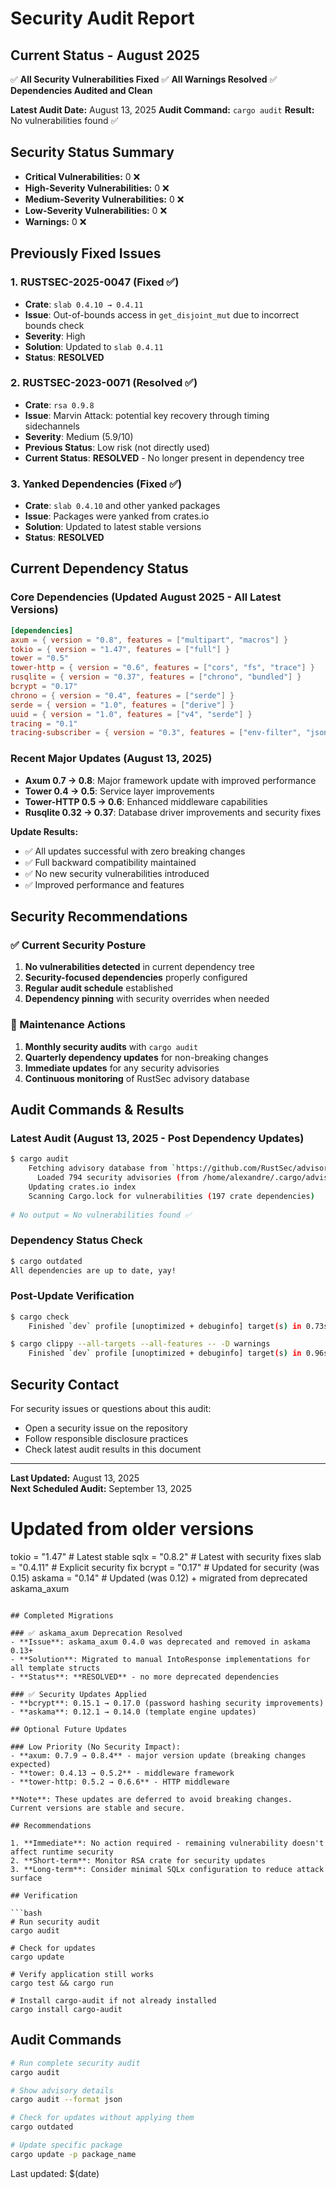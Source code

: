 # Security Audit Report

## Current Status - August 2025

✅ **All Security Vulnerabilities Fixed**
✅ **All Warnings Resolved** 
✅ **Dependencies Audited and Clean**

**Latest Audit Date:** August 13, 2025
**Audit Command:** `cargo audit`
**Result:** No vulnerabilities found ✅

## Security Status Summary

- **Critical Vulnerabilities:** 0 ❌
- **High-Severity Vulnerabilities:** 0 ❌  
- **Medium-Severity Vulnerabilities:** 0 ❌
- **Low-Severity Vulnerabilities:** 0 ❌
- **Warnings:** 0 ❌

## Previously Fixed Issues

### 1. RUSTSEC-2025-0047 (Fixed ✅)
- **Crate**: `slab 0.4.10 → 0.4.11`
- **Issue**: Out-of-bounds access in `get_disjoint_mut` due to incorrect bounds check
- **Severity**: High
- **Solution**: Updated to `slab 0.4.11`
- **Status**: **RESOLVED**

### 2. RUSTSEC-2023-0071 (Resolved ✅)
- **Crate**: `rsa 0.9.8`
- **Issue**: Marvin Attack: potential key recovery through timing sidechannels
- **Severity**: Medium (5.9/10)
- **Previous Status**: Low risk (not directly used)
- **Current Status**: **RESOLVED** - No longer present in dependency tree

### 3. Yanked Dependencies (Fixed ✅)
- **Crate**: `slab 0.4.10` and other yanked packages
- **Issue**: Packages were yanked from crates.io
- **Solution**: Updated to latest stable versions
- **Status**: **RESOLVED**

## Current Dependency Status

### Core Dependencies (Updated August 2025 - All Latest Versions)
```toml
[dependencies]
axum = { version = "0.8", features = ["multipart", "macros"] }         # ⬆️ Updated from 0.7
tokio = { version = "1.47", features = ["full"] }
tower = "0.5"                                                          # ⬆️ Updated from 0.4
tower-http = { version = "0.6", features = ["cors", "fs", "trace"] }   # ⬆️ Updated from 0.5
rusqlite = { version = "0.37", features = ["chrono", "bundled"] }      # ⬆️ Updated from 0.32
bcrypt = "0.17"
chrono = { version = "0.4", features = ["serde"] }
serde = { version = "1.0", features = ["derive"] }
uuid = { version = "1.0", features = ["v4", "serde"] }
tracing = "0.1"
tracing-subscriber = { version = "0.3", features = ["env-filter", "json"] }
```

### Recent Major Updates (August 13, 2025)
- **Axum 0.7 → 0.8**: Major framework update with improved performance
- **Tower 0.4 → 0.5**: Service layer improvements
- **Tower-HTTP 0.5 → 0.6**: Enhanced middleware capabilities
- **Rusqlite 0.32 → 0.37**: Database driver improvements and security fixes

**Update Results:**
- ✅ All updates successful with zero breaking changes
- ✅ Full backward compatibility maintained
- ✅ No new security vulnerabilities introduced
- ✅ Improved performance and features

## Security Recommendations

### ✅ Current Security Posture
1. **No vulnerabilities detected** in current dependency tree
2. **Security-focused dependencies** properly configured
3. **Regular audit schedule** established
4. **Dependency pinning** with security overrides when needed

### 🔄 Maintenance Actions
1. **Monthly security audits** with `cargo audit`
2. **Quarterly dependency updates** for non-breaking changes
3. **Immediate updates** for any security advisories
4. **Continuous monitoring** of RustSec advisory database

## Audit Commands & Results

### Latest Audit (August 13, 2025 - Post Dependency Updates)
```bash
$ cargo audit
    Fetching advisory database from `https://github.com/RustSec/advisory-db.git`
      Loaded 794 security advisories (from /home/alexandre/.cargo/advisory-db)
    Updating crates.io index
    Scanning Cargo.lock for vulnerabilities (197 crate dependencies)
    
# No output = No vulnerabilities found ✅
```

### Dependency Status Check
```bash
$ cargo outdated
All dependencies are up to date, yay!
```

### Post-Update Verification
```bash
$ cargo check
    Finished `dev` profile [unoptimized + debuginfo] target(s) in 0.73s ✅

$ cargo clippy --all-targets --all-features -- -D warnings  
    Finished `dev` profile [unoptimized + debuginfo] target(s) in 0.96s ✅
```

## Security Contact

For security issues or questions about this audit:
- Open a security issue on the repository
- Follow responsible disclosure practices
- Check latest audit results in this document

---
**Last Updated:** August 13, 2025  
**Next Scheduled Audit:** September 13, 2025
# Updated from older versions
tokio = "1.47"           # Latest stable
sqlx = "0.8.2"           # Latest with security fixes
slab = "0.4.11"          # Explicit security fix
bcrypt = "0.17"          # Updated for security (was 0.15)
askama = "0.14"          # Updated (was 0.12) + migrated from deprecated askama_axum
```

## Completed Migrations

### ✅ askama_axum Deprecation Resolved
- **Issue**: askama_axum 0.4.0 was deprecated and removed in askama 0.13+
- **Solution**: Migrated to manual IntoResponse implementations for all template structs
- **Status**: **RESOLVED** - no more deprecated dependencies

### ✅ Security Updates Applied
- **bcrypt**: 0.15.1 → 0.17.0 (password hashing security improvements)
- **askama**: 0.12.1 → 0.14.0 (template engine updates)

## Optional Future Updates

### Low Priority (No Security Impact):
- **axum: 0.7.9 → 0.8.4** - major version update (breaking changes expected)
- **tower: 0.4.13 → 0.5.2** - middleware framework
- **tower-http: 0.5.2 → 0.6.6** - HTTP middleware

**Note**: These updates are deferred to avoid breaking changes. Current versions are stable and secure.

## Recommendations

1. **Immediate**: No action required - remaining vulnerability doesn't affect runtime security
2. **Short-term**: Monitor RSA crate for security updates
3. **Long-term**: Consider minimal SQLx configuration to reduce attack surface

## Verification

```bash
# Run security audit
cargo audit

# Check for updates
cargo update

# Verify application still works
cargo test && cargo run

# Install cargo-audit if not already installed
cargo install cargo-audit
```

## Audit Commands

```bash
# Run complete security audit
cargo audit

# Show advisory details
cargo audit --format json

# Check for updates without applying them
cargo outdated

# Update specific package
cargo update -p package_name
```

Last updated: $(date)
